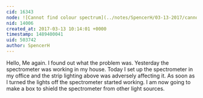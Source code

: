 ```yaml
---
cid: 16343
node: ![Cannot find colour spectrum](../notes/SpencerH/03-13-2017/cannot-find-colour-spectrum)
nid: 14006
created_at: 2017-03-13 10:14:01 +0000
timestamp: 1489400041
uid: 503742
author: SpencerH
---
```


Hello,
Me again. I found out what the problem was. Yesterday the spectrometer was working in my house. Today I set up the spectrometer in my office and the strip lighting above was adversely affecting it. As soon as I turned the lights off the spectrometer started working. I am now going to make a box to shield the spectrometer from other light sources.